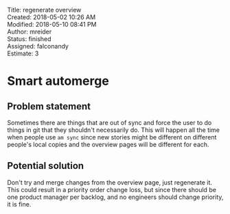 Title: regenerate overview  
Created: 2018-05-02 10:26 AM  
Modified: 2018-05-10 08:41 PM  
Author: mreider  
Status: finished  
Assigned: falconandy  
Estimate: 3  

# Smart automerge

## Problem statement

Sometimes there are things that are out of sync and force the user to do things in git that they shouldn't necessarily do. This will happen all the time when people use `am sync` since new stories might be different on different people's local copies and the overview pages will be different for each.

## Potential solution

Don't try and merge changes from the overview page, just regenerate it. This could result in a priority order change loss, but since there should be one product manager per backlog, and no engineers should change priority, it is fine.

